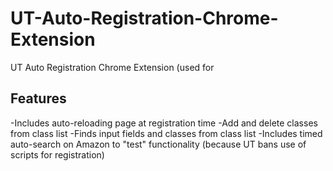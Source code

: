 # UT-Auto-Registration-Chrome-Extension
UT Auto Registration Chrome Extension (used for 

## Features
-Includes auto-reloading page at registration time
-Add and delete classes from class list
-Finds input fields and classes from class list
-Includes timed auto-search on Amazon to "test" functionality (because UT bans use of scripts for registration)
